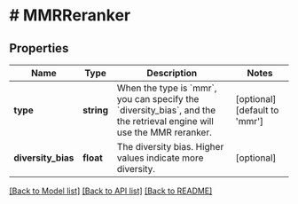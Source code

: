 # # MMRReranker

## Properties

Name | Type | Description | Notes
------------ | ------------- | ------------- | -------------
**type** | **string** | When the type is &#x60;mmr&#x60;, you can specify the &#x60;diversity_bias&#x60;, and the the retrieval engine will use the MMR reranker. | [optional] [default to 'mmr']
**diversity_bias** | **float** | The diversity bias. Higher values indicate more diversity. | [optional]

[[Back to Model list]](../../README.md#models) [[Back to API list]](../../README.md#endpoints) [[Back to README]](../../README.md)
